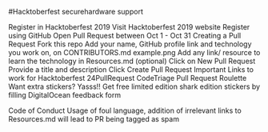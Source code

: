 #Hacktoberfest securehardware support

Register in Hacktoberfest 2019
Visit Hacktoberfest 2019 website
Register using GitHub
Open Pull Request between Oct 1 - Oct 31
Creating a Pull Request
Fork this repo
Add your name, GitHub profile link and technology you work on, on CONTRIBUTORS.md
example.png
Add any link/ resource to learn the technology in Resources.md (optional)
Click on New Pull Request
Provide a title and description
Click Create Pull Request
Important Links to work for Hacktoberfest
24PullRequest
CodeTriage
Pull Request Roulette
Want extra stickers?
Yasss!!
Get free limited edition shark edition stickers by filling DigitalOcean feedback form

Code of Conduct
Usage of foul language, addition of irrelevant links to Resources.md will lead to PR being tagged as spam

